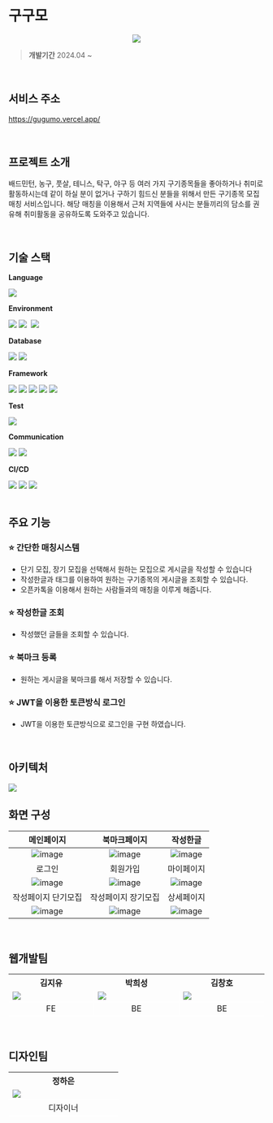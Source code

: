 # 구구모

<p align="center">
  <img src="https://github.com/gugumo-service/gugumo_frontend/assets/96280450/a25dc9db-e28d-4310-b252-21f14b9147b9">
</p>

> **개발기간** 2024.04 ~

<br/>

## 서비스 주소

https://gugumo.vercel.app/

<br />

## 프로젝트 소개

배드민턴, 농구, 풋살, 테니스, 탁구, 야구 등 여러 가지 구기종목들을 좋아하거나 취미로 활동하시는데 같이 하실 분이 없거나 구하기 힘드신 분들을 위해서 만든 구기종목 모집 매칭 서비스입니다. 해당 매칭을 이용해서
근처 지역들에 사시는 분들끼리의 담소를 권유해 취미활동을 공유하도록 도와주고 있습니다.

<br />

## 기술 스택

<p><strong>Language</strong></p>
<div>
    <img src="https://img.shields.io/badge/Java-007396?style=for-the-badge&logo=Java&logoColor=white">
</div>
<p><strong>Environment</strong></p>
<div>
    <img src="https://img.shields.io/badge/IntelliJ-000000?style=for-the-badge&logo=intellijidea&logoColor=white">
    <img src="https://img.shields.io/badge/git-F05033.svg?style=for-the-badge&logo=git&logoColor=white" />&nbsp
    <img src="https://img.shields.io/badge/github-181717.svg?style=for-the-badge&logo=github&logoColor=white" />&nbsp
</div>
<p><strong>Database</strong></p>
<div>
    <img src="https://img.shields.io/badge/PostgreSQL-4169E1?style=for-the-badge&logo=PostgreSQL&logoColor=white"> 
    <img src="https://img.shields.io/badge/Redis-FF4438?style=for-the-badge&logo=Redis&logoColor=white"> 
</div>
<p><strong>Framework</strong></p>
<div>
    <img src="https://img.shields.io/badge/Spring-6DB33F?style=for-the-badge&logo=Spring&logoColor=white"> 
    <img src="https://img.shields.io/badge/Spring Boot-6DB33F?style=for-the-badge&logo=springboot&logoColor=white">
    <img src="https://img.shields.io/badge/Spring Data JPA-6DB33F?style=for-the-badge&logo=springboot&logoColor=white"> 
    <img src="https://img.shields.io/badge/QueryDSL-4479A1?style=for-the-badge">
    <img src="https://img.shields.io/badge/Spring Security-4479A1?style=for-the-badge&logo=springsecurity&logoColor=white">

</div>
<p><strong>Test</strong></p>
<div>
  <img src="https://img.shields.io/badge/Postman-FF6C37.svg?style=for-the-badge&logo=Postman&logoColor=white">
</div>
<p><strong>Communication</strong></p>
<div>
    <img src="https://img.shields.io/badge/Notion-F3F3F3.svg?style=for-the-badge&logo=notion&logoColor=black">
    <img src="https://img.shields.io/badge/Discord-5865F2.svg?style=for-the-badge&logo=Discord&logoColor=white">  
</div>
<p><strong>CI/CD</strong></p>
<div>
      <img src="https://img.shields.io/badge/Amazon EC2-FF9900.svg?style=for-the-badge&logo=amazonec2&logoColor=white">
      <img src="https://img.shields.io/badge/Amazon S3-569A31.svg?style=for-the-badge&logo=amazons3&logoColor=white">
      <img src="https://img.shields.io/badge/GitHub Actions-2088FF.svg?style=for-the-badge&logo=githubactions&logoColor=white">
</div>
<br />

## 주요 기능

### ⭐ 간단한 매칭시스템

- 단기 모집, 장기 모집을 선택해서 원하는 모집으로 게시글을 작성할 수 있습니다
- 작성한글과 태그를 이용하여 원하는 구기종목의 게시글을 조회할 수 있습니다.
- 오픈카톡을 이용해서 원하는 사람들과의 매칭을 이루게 해줍니다.

### ⭐ 작성한글 조회

- 작성했던 글들을 조회할 수 있습니다.

### ⭐ 북마크 등록

- 원하는 게시글을 북마크를 해서 저장할 수 있습니다.

### ⭐ JWT을 이용한 토큰방식 로그인

- JWT을 이용한 토큰방식으로 로그인을 구현 하였습니다.

<br />

## 아키텍처

<img src="https://drive.google.com/uc?export=download&id=14J7BaWmlvBb0JUTBKTV-snkh5eTRlAcU">

<br />

## 화면 구성

|                                                      메인페이지                                                       |                                                      북마크페이지                                                      |                                                       작성한글                                                       |
|:----------------------------------------------------------------------------------------------------------------:|:----------------------------------------------------------------------------------------------------------------:|:----------------------------------------------------------------------------------------------------------------:|
| ![image](https://github.com/gugumo-service/gugumo_frontend/assets/96280450/58eaf5be-547f-4215-b3c5-19013d8b0c2f) | ![image](https://github.com/gugumo-service/gugumo_frontend/assets/96280450/b1651a82-619e-42d9-b812-109f63d97f96) | ![image](https://github.com/gugumo-service/gugumo_frontend/assets/96280450/2d1a59d6-edec-49ee-b629-93a139cbb90b) |
|                                                       로그인                                                        |                                                       회원가입                                                       |                                                      마이페이지                                                       |
| ![image](https://github.com/gugumo-service/gugumo_frontend/assets/96280450/b3b29943-bdd9-4e5e-b4c4-a3d091ffea24) | ![image](https://github.com/gugumo-service/gugumo_frontend/assets/96280450/3a6b143c-fd57-4d4c-aca3-733132f49788) | ![image](https://github.com/gugumo-service/gugumo_frontend/assets/96280450/65cf7af3-39c0-4686-bf4f-b1614ead2a52) |
|                                                    작성페이지 단기모집                                                    |                                                    작성페이지 장기모집                                                    |                                                      상세페이지                                                       |
| ![image](https://github.com/gugumo-service/gugumo_frontend/assets/96280450/d5c1c430-b7b2-46e5-a37f-0008b494338f) | ![image](https://github.com/gugumo-service/gugumo_frontend/assets/96280450/fef819c3-f418-4af7-9dcd-94600f4c1559) | ![image](https://github.com/gugumo-service/gugumo_frontend/assets/96280450/0621da6f-0fe7-4ba3-9706-80cf423fb1d1) |

<br />

## 웹개발팀

<table>
  <tr>
    <th style="width: 200px; text-align : center;">김지유</th>
    <th style="width: 200px; text-align : center;">박희성</th>
    <th style="width: 200px; text-align : center;">김창호</th>
  </tr>
  <tr style="border-bottom: 1px solid white;">
    <td>
        <img src="https://github.com/gugumo-service/gugumo_frontend/assets/96280450/d6716133-cc01-451c-af07-0da997725785">
    </td>
    <td style="border-left: 1px solid white;">
        <img src="https://github.com/gugumo-service/gugumo_frontend/assets/96280450/6c18d80c-5aed-48ec-90ad-f847437e83a0">
    </td>
    <td style="border-left: 1px solid white;">
        <img src="https://github.com/gugumo-service/gugumo_frontend/assets/96280450/412dbdcb-8dad-4bc9-8ae4-bc28fba73f6c">
    </td>
  </tr>
  <tr style="border-bottom: 1px solid white; text-align : center;">
    <td>FE</td>
    <td style="border-left: 1px solid white;">BE</td>
    <td style="border-left: 1px solid white;">BE</td>
  </tr>
</table>

<br />

## 디자인팀

<table>
  <tr>
    <th style="width: 200px; text-align: center">정하은</th>
  </tr>
  <tr style="border-bottom: 1px solid white;">
    <td>
        <img src="https://github.com/gugumo-service/gugumo_frontend/assets/96280450/757d814c-6dd6-4546-b950-3d9505b4e1b7">
    </td>
  </tr>
  <tr style="border-bottom: 1px solid white; text-align : center;">
    <td>
        디자이너
    </td>
  </tr>
</table>
